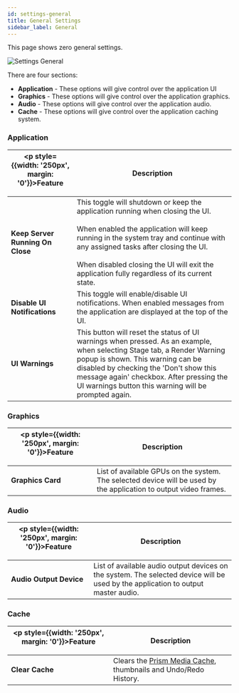 ```yaml
---
id: settings-general
title: General Settings
sidebar_label: General
---
```


This page shows zero general settings.

![Settings General](/prismdocs/images/zero-settings-general.png)

There are four sections:
- **Application** - These options will give control over the application UI
- **Graphics** - These options will give control over the application graphics.
- **Audio** - These options will give control over the application audio.
- **Cache** - These options will give control over the application caching system.

### Application

| <p style={{width: '250px', margin: '0'}}>Feature</p> |  Description        |
|----------------------|------------|
| **Keep Server Running On Close** | This toggle will shutdown or keep the application running when closing the UI. <br/> <br/> When enabled the application will keep running in the system tray and continue with any assigned tasks after closing the UI. <br/> <br/> When disabled closing the UI will exit the application fully regardless of its current state.|
| **Disable UI Notifications** | This toggle will enable/disable UI notifications. When enabled messages from the application are displayed at the top of the UI.|
| **UI Warnings** | This button will reset the status of UI warnings when pressed. As an example, when selecting Stage tab, a Render Warning popup is shown. This warning can be disabled by checking the 'Don't show this message again' checkbox. After pressing the UI warnings button this warning will be prompted again.|

### Graphics

| <p style={{width: '250px', margin: '0'}}>Feature</p> |  Description        |
|----------------------|------------|
| **Graphics Card** | List of available GPUs on the system. The selected device will be used by the application to output video frames.|

### Audio

| <p style={{width: '250px', margin: '0'}}>Feature</p> |  Description        |
|----------------------|------------|
| **Audio Output Device** | List of available audio output devices on the system. The selected device will be used by the application to output master audio.|

### Cache

| <p style={{width: '250px', margin: '0'}}>Feature</p> |  Description        |
|----------------------|------------|
| **Clear Cache** |  Clears the [Prism Media Cache](../quick-start/media-management.md#prism-media-cache), thumbnails and Undo/Redo History.  |